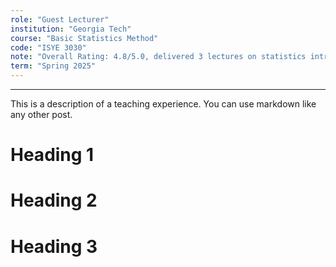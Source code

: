 ```yaml
---
role: "Guest Lecturer"
institution: "Georgia Tech"
course: "Basic Statistics Method"
code: "ISYE 3030"
note: "Overall Rating: 4.8/5.0, delivered 3 lectures on statistics introduction and advanced ML methods"
term: "Spring 2025"
---
```


---

This is a description of a teaching experience. You can use markdown like any other post.

Heading 1
======

Heading 2
======

Heading 3
======
